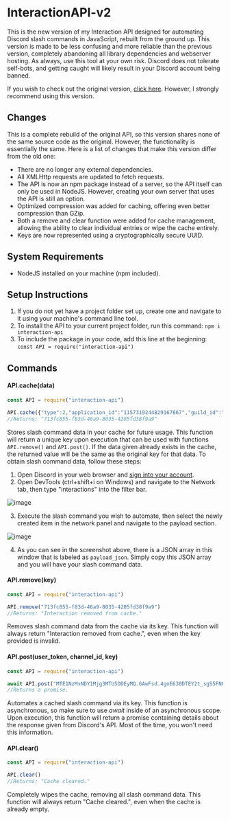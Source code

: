 # InteractionAPI-v2
This is the new version of my Interaction API designed for automating Discord slash commands in JavaScript, rebuilt from the ground up. This version is made to be less confusing and more reliable than the previous version, completely abandoning all library dependencies and webserver hosting. As always, use this tool at your own risk. Discord does not tolerate self-bots, and getting caught will likely result in your Discord account being banned.

If you wish to check out the original version, [click here](https://github.com/KaliyaAlkaline/InteractionAPI). However, I strongly recommend using this version.

## Changes
This is a complete rebuild of the original API, so this version shares none of the same source code as the original. However, the functionality is essentially the same. Here is a list of changes that make this version differ from the old one:
- There are no longer any external dependencies.
- All XMLHttp requests are updated to fetch requests.
- The API is now an npm package instead of a server, so the API itself can only be used in NodeJS. However, creating your own server that uses the API is still an option.
- Optimized compression was added for caching, offering even better compression than GZip.
- Both a remove and clear function were added for cache management, allowing the ability to clear individual entries or wipe the cache entirely.
- Keys are now represented using a cryptographically secure UUID.

## System Requirements
- NodeJS installed on your machine (npm included).

## Setup Instructions
1. If you do not yet have a project folder set up, create one and navigate to it using your machine's command line tool.
2. To install the API to your current project folder, run this command: `npm i interaction-api`
3. To include the package in your code, add this line at the beginning: `const API = require("interaction-api")`

## Commands
#### API.cache(data)
```js
const API = require("interaction-api")

API.cache({"type":2,"application_id":"1157319244829167667","guild_id":"1157315096872235139","channel_id":"1157315096872235142","session_id":"e835fdb99370bab56ff3f4dda56e286e","data":{"version":"1157322861548159058","id":"1157322861548159057","name":"test","type":1,"options":[],"application_command":{"id":"1157322861548159057","application_id":"1157319244829167667","version":"1157322861548159058","default_member_permissions":null,"type":1,"nsfw":false,"name":"test","description":"A slash command for testing.","dm_permission":true,"contexts":null,"integration_types":[0]},"attachments":[]},"nonce":"1157332087028580352"})
//Returns: "713fc855-f83d-46a9-8035-4205fd38f9a9"
```

Stores slash command data in your cache for future usage. This function will return a unique key upon execution that can be used with functions `API.remove()` and `API.post()`. If the data given already exists in the cache, the returned value will be the same as the original key for that data. To obtain slash command data, follow these steps:

1. Open Discord in your web browser and [sign into your account](https://discord.com/login).
2. Open DevTools (ctrl+shift+i on Windows) and navigate to the Network tab, then type "interactions" into the filter bar.

![image](https://github.com/KaliyaAlkaline/InteractionAPI-v2/assets/68124391/d75822d3-87bc-4b1d-987e-ffd792774bce)

3. Execute the slash command you wish to automate, then select the newly created item in the network panel and navigate to the payload section.

![image](https://github.com/KaliyaAlkaline/InteractionAPI-v2/assets/68124391/b8082267-c718-4373-85b8-08712c808994)

4. As you can see in the screenshot above, there is a JSON array in this window that is labeled as `payload_json`. Simply copy this JSON array and you will have your slash command data.


#### API.remove(key)
```js
const API = require("interaction-api")

API.remove("713fc855-f83d-46a9-8035-4205fd38f9a9")
//Returns: "Interaction removed from cache."
```

Removes slash command data from the cache via its key. This function will always return "Interaction removed from cache.", even when the key provided is invalid.


#### API.post(user_token, channel_id, key)
```js
const API = require("interaction-api")

await API.post("MTE1NzMxNDY1Mjg3MTU5ODEyMQ.GAwFsd.4goE630DTEY2t_sgS5FNK5eJwAFiaXl9kacaGA", "1157315096872235142", "1cc661c2-93de-4e81-b0d8-1527b6b9beba")
//Returns a promise.
```

Automates a cached slash command via its key. This function is asynchronous, so make sure to use *await* inside of an asynchronous scope. Upon execution, this function will return a promise containing details about the response given from Discord's API. Most of the time, you won't need this information.


#### API.clear()
```js
const API = require("interaction-api")

API.clear()
//Returns: "Cache cleared."
```

Completely wipes the cache, removing all slash command data. This function will always return "Cache cleared.", even when the cache is already empty.
